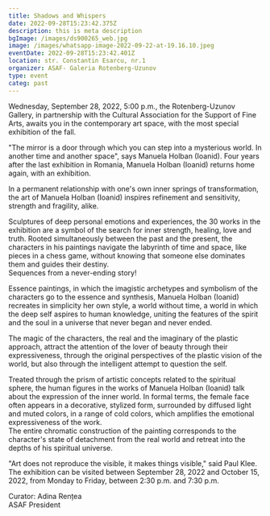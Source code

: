 ```yaml
---
title: Shadows and Whispers
date: 2022-09-28T15:23:42.375Z
description: this is meta description
bgImage: /images/ds900265_web.jpg
image: /images/whatsapp-image-2022-09-22-at-19.16.10.jpeg
eventDate: 2022-09-28T15:23:42.401Z
location: str. Constantin Esarcu, nr.1
organizer: ASAF- Galeria Rotenberg-Uzunov
type: event
categ: past
---
```

Wednesday, September 28, 2022, 5:00 p.m., the Rotenberg-Uzunov Gallery, in partnership with the Cultural Association for the Support of Fine Arts, awaits you in the contemporary art space, with the most special exhibition of the fall.

"The mirror is a door through which you can step into a mysterious world. In another time and another space", says Manuela Holban (Ioanid). Four years after the last exhibition in Romania, Manuela Holban (Ioanid) returns home again, with an exhibition.

In a permanent relationship with one's own inner springs of transformation, the art of Manuela Holban (Ioanid) inspires refinement and sensitivity, strength and fragility, alike.

Sculptures of deep personal emotions and experiences, the 30 works in the exhibition are a symbol of the search for inner strength, healing, love and truth. Rooted simultaneously between the past and the present, the characters in his paintings navigate the labyrinth of time and space, like pieces in a chess game, without knowing that someone else dominates them and guides their destiny.\
Sequences from a never-ending story!

Essence paintings, in which the imagistic archetypes and symbolism of the characters go to the essence and synthesis, Manuela Holban (Ioanid) recreates in simplicity her own style, a world without time, a world in which the deep self aspires to human knowledge, uniting the features of the spirit and the soul in a universe that never began and never ended.

The magic of the characters, the real and the imaginary of the plastic approach, attract the attention of the lover of beauty through their expressiveness, through the original perspectives of the plastic vision of the world, but also through the intelligent attempt to question the self.

Treated through the prism of artistic concepts related to the spiritual sphere, the human figures in the works of Manuela Holban (Ioanid) talk about the expression of the inner world. In formal terms, the female face often appears in a decorative, stylized form, surrounded by diffused light and muted colors, in a range of cold colors, which amplifies the emotional expressiveness of the work.\
The entire chromatic construction of the painting corresponds to the character's state of detachment from the real world and retreat into the depths of his spiritual universe.

"Art does not reproduce the visible, it makes things visible," said Paul Klee.\
The exhibition can be visited between September 28, 2022 and October 15, 2022, from Monday to Friday, between 2:30 p.m. and 7:30 p.m.



Curator: Adina Rențea\
ASAF President